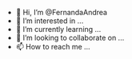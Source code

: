 - 👋 Hi, I’m @FernandaAndrea
- 👀 I’m interested in ...
- 🌱 I’m currently learning ...
- 💞️ I’m looking to collaborate on ...
- 📫 How to reach me ...

<!---
FernandaAndrea/FernandaAndrea is a ✨ special ✨ repository because its `README.md` (this file) appears on your GitHub profile.
You can click the Preview link to take a look at your changes.
--->
